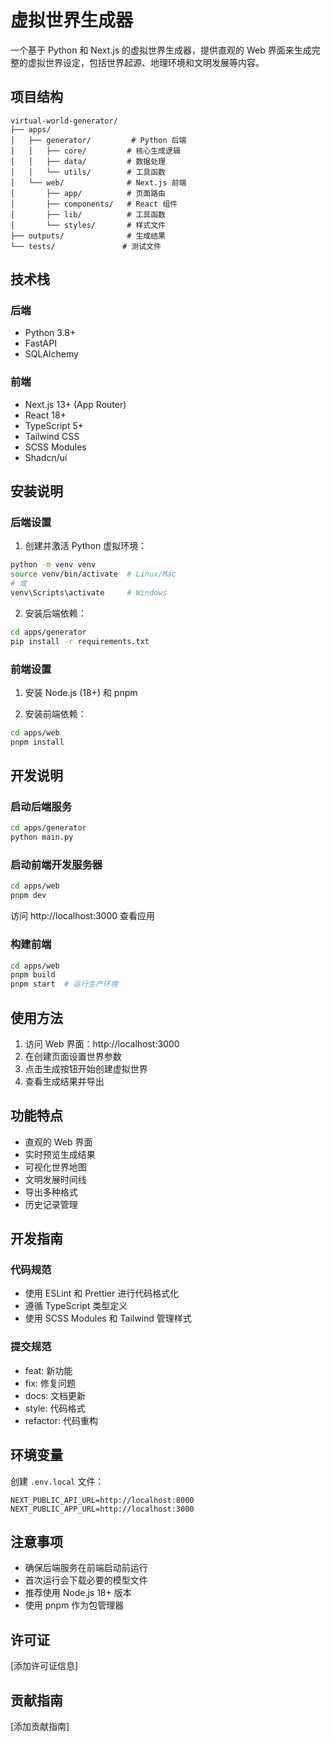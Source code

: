 # 虚拟世界生成器

一个基于 Python 和 Next.js 的虚拟世界生成器，提供直观的 Web 界面来生成完整的虚拟世界设定，包括世界起源、地理环境和文明发展等内容。

## 项目结构

```
virtual-world-generator/
├── apps/
│   ├── generator/         # Python 后端
│   │   ├── core/         # 核心生成逻辑
│   │   ├── data/         # 数据处理
│   │   └── utils/        # 工具函数
│   └── web/              # Next.js 前端
│       ├── app/          # 页面路由
│       ├── components/   # React 组件
│       ├── lib/          # 工具函数
│       └── styles/       # 样式文件
├── outputs/              # 生成结果
└── tests/               # 测试文件
```

## 技术栈

### 后端
- Python 3.8+
- FastAPI
- SQLAlchemy

### 前端
- Next.js 13+ (App Router)
- React 18+
- TypeScript 5+
- Tailwind CSS
- SCSS Modules
- Shadcn/ui

## 安装说明

### 后端设置

1. 创建并激活 Python 虚拟环境：
```bash
python -m venv venv
source venv/bin/activate  # Linux/Mac
# 或
venv\Scripts\activate     # Windows
```

2. 安装后端依赖：
```bash
cd apps/generator
pip install -r requirements.txt
```

### 前端设置

1. 安装 Node.js (18+) 和 pnpm

2. 安装前端依赖：
```bash
cd apps/web
pnpm install
```

## 开发说明

### 启动后端服务

```bash
cd apps/generator
python main.py
```

### 启动前端开发服务器

```bash
cd apps/web
pnpm dev
```

访问 http://localhost:3000 查看应用

### 构建前端

```bash
cd apps/web
pnpm build
pnpm start  # 运行生产环境
```

## 使用方法

1. 访问 Web 界面：http://localhost:3000
2. 在创建页面设置世界参数
3. 点击生成按钮开始创建虚拟世界
4. 查看生成结果并导出

## 功能特点

- 直观的 Web 界面
- 实时预览生成结果
- 可视化世界地图
- 文明发展时间线
- 导出多种格式
- 历史记录管理

## 开发指南

### 代码规范
- 使用 ESLint 和 Prettier 进行代码格式化
- 遵循 TypeScript 类型定义
- 使用 SCSS Modules 和 Tailwind 管理样式

### 提交规范
- feat: 新功能
- fix: 修复问题
- docs: 文档更新
- style: 代码格式
- refactor: 代码重构

## 环境变量

创建 `.env.local` 文件：

```env
NEXT_PUBLIC_API_URL=http://localhost:8000
NEXT_PUBLIC_APP_URL=http://localhost:3000
```

## 注意事项

- 确保后端服务在前端启动前运行
- 首次运行会下载必要的模型文件
- 推荐使用 Node.js 18+ 版本
- 使用 pnpm 作为包管理器

## 许可证

[添加许可证信息]

## 贡献指南

[添加贡献指南]
